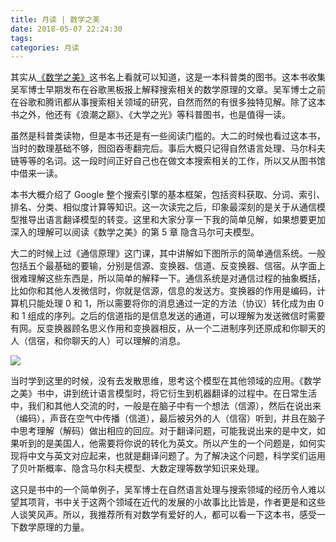 ```yaml
---
title: 月读 | 数学之美
date: 2018-05-07 22:24:30
tags: 
categories: 月读
---
```


其实从[《数学之美》](https://book.douban.com/subject/10750155/)这书名上看就可以知道，这是一本科普类的图书。这本书收集吴军博士早期发布在谷歌黑板报上解释搜索相关的数学原理的文章。吴军博士之前在谷歌和腾讯都从事搜索相关领域的研究，自然而然的有很多独特见解。除了这本书之外，他还有《浪潮之巅》、《大学之光》等科普图书，也是值得一读。

虽然是科普类读物，但是本书还是有一些阅读门槛的。大二的时候也看过这本书，当时的数理基础不够，囫囵吞枣翻完后。事后大概只记得自然语言处理、马尔科夫链等等的名词。这一段时间正好自己也在做文本搜索相关的工作，所以又从图书馆中借来一读。

本书大概介绍了 Google 整个搜索引擎的基本框架，包括资料获取、分词、索引、排名、分类、相似度计算等知识。这一次读完之后，印象最深刻的是关于从通信模型推导出语言翻译模型的转变。这里和大家分享一下我的简单见解，如果想要更加深入的理解可以阅读《数学之美》的第 5 章 隐含马尔可夫模型。

大二的时候上过《通信原理》这门课，其中讲解如下图所示的简单通信系统。一般包括五个最基础的要输，分别是信源、变换器、信道、反变换器、信宿。从字面上很难理解这些东西是，所以简单的解释一下。通信系统是对通信过程的抽象概括，比如你和其他人发微信时，你就是信源，信息的发送方。变换器的作用是编码，计算机只能处理 0 和 1，所以需要将你的消息通过一定的方法（协议）转化成为由 0 和 1 组成的序列。之后的信道指的是信息发送的通道，可以理解为发送微信时需要有网。反变换器顾名思义作用和变换器相反，从一个二进制序列还原成和你聊天的人（信宿，和你聊天的人）可以理解的消息。

![](https://media.xiang578.com/15256624201151.jpg)

当时学到这里的时候，没有去发散思维，思考这个模型在其他领域的应用。《数学之美》书中，讲到统计语言模型时，将它衍生到机器翻译的过程中。在日常生活中，我们和其他人交流的时，一般是在脑子中有一个想法（信源），然后在说出来（编码），声音在空气中传播（信道），最后被另外的人（信宿）听到，并且在脑子中思考理解（解码）做出相应的回应。对于翻译问题，可能我说出来的是中文，如果听到的是美国人，他需要将你说的转化为英文。所以产生的一个问题是，如何实现将中文与英文对应起来，也就是翻译问题了。为了解决这个问题，科学奖们运用了贝叶斯概率、隐含马尔科夫模型、大数定理等数学知识来处理。

这只是书中的一个简单例子，吴军博士在自然语言处理与搜索领域的经历令人难以望其项背，书中关于这两个领域在近代的发展的小故事比比皆是，作者更是和这些人谈笑风声。所以，我推荐所有对数学有爱好的人，都可以看一下这本书，感受一下数学原理的力量。






